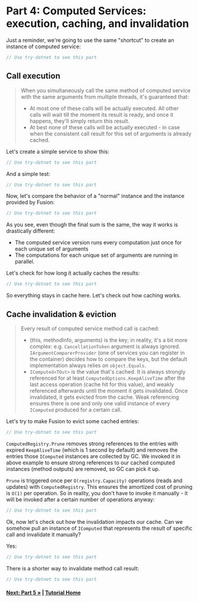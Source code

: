 # Part 4: Computed Services: execution, caching, and invalidation

Just a reminder, we're going to use the same "shortcut" to create an instance 
of computed service:

``` cs --editable false --region part04_createHelper --source-file Part04.cs
// Use try-dotnet to see this part 
```

## Call execution

> When you simultaneously call the same method of computed service 
> with the same arguments from multiple threads, it's guaranteed 
> that:
> * At most one of these calls will be actually executed. All other  
>   calls will wait till the moment its result is ready, and once
>   it happens, they'll simply return this result.
> * At best none of these calls will be actually executed - in case
>   when the consistent call result for this set of arguments is 
>   already cached.

Let's create a simple service to show this:

``` cs --region part04_defineCalculator --source-file Part04.cs
// Use try-dotnet to see this part 
```

And a simple test:

``` cs --region part04_defineTestCalculator --source-file Part04.cs
// Use try-dotnet to see this part 
```

Now, let's compare the behavior of a "normal" instance
and the instance provided by Fusion:

``` cs --region part04_useCalculator1 --source-file Part04.cs
// Use try-dotnet to see this part 
```

As you see, even though the final sum is the same, the way it works
is drastically different:
* The computed service version runs every computation just
  once for each unique set of arguments
* The computations for each unique set of arguments are running
  in parallel.  

Let's check for how long it actually caches the results:

``` cs --region part04_useCalculator2 --source-file Part04.cs
// Use try-dotnet to see this part 
```

So everything stays in cache here. Let's check out how caching works.

## Cache invalidation & eviction

> Every result of computed service method call is cached:
> * (this, methodInfo, arguments) is the key; in reality,
>   it's a bit more complex: e.g. `CancellationToken` argument
>   is always ignored. `IArgumentComparerProvider` (one of services
>   you can register in the container) decides how to compare the keys,
>   but the default implementation always relies on `object.Equals`.
> * `IComputed<TOut>` is the value that's cached. It is
>   always strongly referenced for at least `ComputedOptions.KeepAliveTime`
>   after the last access operation (cache hit for this value),
>   and weakly referenced afterwards until the moment it gets invalidated. 
>   Once invalidated, it gets evicted from the cache. 
>   Weak referencing ensures there is one and only one valid instance
>   of every `IComputed` produced for a certain call. 

Let's try to make Fusion to evict some cached entries:

``` cs --region part04_useCalculator3 --source-file Part04.cs
// Use try-dotnet to see this part 
```

`ComputedRegistry.Prune` removes strong references to the
entries with expired `KeepAliveTime` (which is 1 second by default)
and removes the entries those `IComputed` instances are collected by GC.
We invoked it in above example to ensure strong references to our cached 
computed instances (method outputs) are removed, so GC can pick it up.

`Prune` is triggered once per `O(registry.Capacity)` operations (reads and
updates) with `ComputedRegistry`. This ensures the amortized cost of pruning 
is `O(1)` per operation. So in reality, you don't have to invoke it manually - 
it will be invoked after a certain number of operations anyway:

``` cs --region part04_useCalculator4 --source-file Part04.cs
// Use try-dotnet to see this part 
```

Ok, now let's check out how the invalidation impacts our cache.
Can we somehow pull an instance of `IComputed` that represents 
the result of specific call and invalidate it manually? 

Yes: 

``` cs --region part04_useCalculator5 --source-file Part04.cs
// Use try-dotnet to see this part 
```

There is a shorter way to invalidate method call result:

``` cs --region part04_useCalculator6 --source-file Part04.cs
// Use try-dotnet to see this part 
```

#### [Next: Part 5 &raquo;](./Part05.md) | [Tutorial Home](./README.md)
